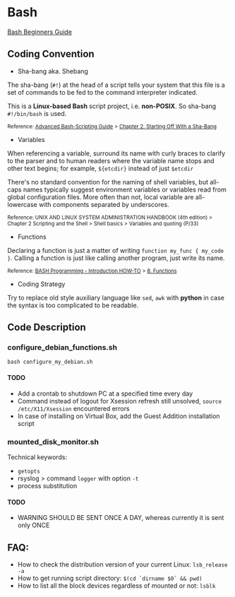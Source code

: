 # Bash
[Bash Beginners Guide](http://www.tldp.org/LDP/Bash-Beginners-Guide/Bash-Beginners-Guide.pdf)

## Coding Convention
* Sha-bang aka. Shebang

The sha-bang (`#!`) at the head of a script tells your system that this file is a set of commands to be fed to the command interpreter indicated. 

This is a **Linux-based Bash** script project, i.e. **non-POSIX**. So sha-bang `#!/bin/bash` is used.

<sub>Reference: [Advanced Bash-Scripting Guide](http://tldp.org/LDP/abs/html/) > [Chapter 2. Starting Off With a Sha-Bang](http://tldp.org/LDP/abs/html/sha-bang.html)</sub>

* Variables

When referencing a variable, surround its name with curly braces to clarify to the parser and to human readers where the variable name stops and other text begins; for example, `${etcdir}` instead of just `$etcdir`

There's no standard convention for the naming of shell variables, but all-caps names typically suggest environment variables or variables read from global configuration files. More often than not, local variable are all-lowercase with components separated by underscores.

<sub>Reference: UNIX AND LINUX SYSTEM ADMINISTRATION HANDBOOK (4th edition) > Chapter 2 Scripting and the Shell > Shell basics > Variables and quoting (P/33)</sub>

* Functions

Declaring a function is just a matter of writing `function my_func { my_code }`. Calling a function is just like calling another program, just write its name. 

<sub>Reference: [BASH Programming - Introduction HOW-TO](http://tldp.org/HOWTO/Bash-Prog-Intro-HOWTO.html) > [8. Functions](http://tldp.org/HOWTO/Bash-Prog-Intro-HOWTO-8.html)</sub>

* Coding Strategy

Try to replace old style auxiliary language like `sed`, `awk` with **python** in case the syntax is too complicated to be readable. 

## Code Description

### configure_debian_functions.sh
`bash configure_my_debian.sh`


#### TODO
* Add a crontab to shutdown PC at a specified time every day
* Command instead of logout for Xsession refresh still unsolved, `source /etc/X11/Xsession` encountered errors
* In case of installing on Virtual Box, add the Guest Addition installation script

### mounted_disk_monitor.sh
Technical keywords:
* `getopts`
* rsyslog > command `logger` with option `-t`
* process substitution

#### TODO
* WARNING SHOULD BE SENT ONCE A DAY, whereas currently it is sent only ONCE 

FAQ:
----
* How to check the distribution version of your current Linux: `lsb_release -a` 
* How to get running script directory: ``$(cd `dirname $0` && pwd)``
* How to list all the block devices regardless of mounted or not: `lsblk` 
